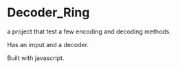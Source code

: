 # Decoder_Ring

a project that test a few encoding and decoding methods.

Has an imput and a decoder.

Built with javascript.
